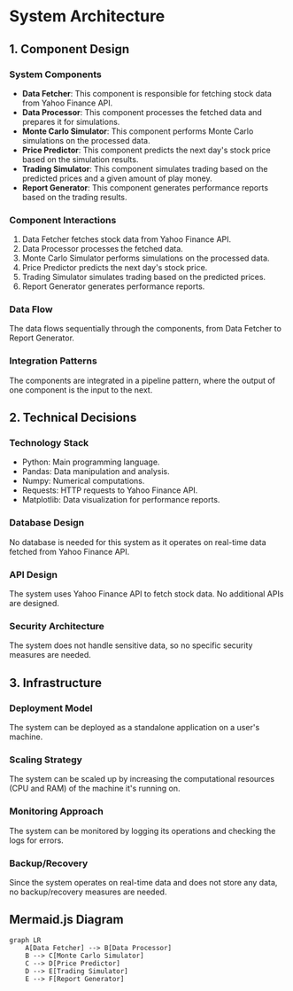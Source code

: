 # System Architecture

## 1. Component Design

### System Components

- **Data Fetcher**: This component is responsible for fetching stock data from Yahoo Finance API.
- **Data Processor**: This component processes the fetched data and prepares it for simulations.
- **Monte Carlo Simulator**: This component performs Monte Carlo simulations on the processed data.
- **Price Predictor**: This component predicts the next day's stock price based on the simulation results.
- **Trading Simulator**: This component simulates trading based on the predicted prices and a given amount of play money.
- **Report Generator**: This component generates performance reports based on the trading results.

### Component Interactions

1. Data Fetcher fetches stock data from Yahoo Finance API.
2. Data Processor processes the fetched data.
3. Monte Carlo Simulator performs simulations on the processed data.
4. Price Predictor predicts the next day's stock price.
5. Trading Simulator simulates trading based on the predicted prices.
6. Report Generator generates performance reports.

### Data Flow

The data flows sequentially through the components, from Data Fetcher to Report Generator.

### Integration Patterns

The components are integrated in a pipeline pattern, where the output of one component is the input to the next.

## 2. Technical Decisions

### Technology Stack

- Python: Main programming language.
- Pandas: Data manipulation and analysis.
- Numpy: Numerical computations.
- Requests: HTTP requests to Yahoo Finance API.
- Matplotlib: Data visualization for performance reports.

### Database Design

No database is needed for this system as it operates on real-time data fetched from Yahoo Finance API.

### API Design

The system uses Yahoo Finance API to fetch stock data. No additional APIs are designed.

### Security Architecture

The system does not handle sensitive data, so no specific security measures are needed.

## 3. Infrastructure

### Deployment Model

The system can be deployed as a standalone application on a user's machine.

### Scaling Strategy

The system can be scaled up by increasing the computational resources (CPU and RAM) of the machine it's running on.

### Monitoring Approach

The system can be monitored by logging its operations and checking the logs for errors.

### Backup/Recovery

Since the system operates on real-time data and does not store any data, no backup/recovery measures are needed.

## Mermaid.js Diagram

```mermaid
graph LR
    A[Data Fetcher] --> B[Data Processor]
    B --> C[Monte Carlo Simulator]
    C --> D[Price Predictor]
    D --> E[Trading Simulator]
    E --> F[Report Generator]
```